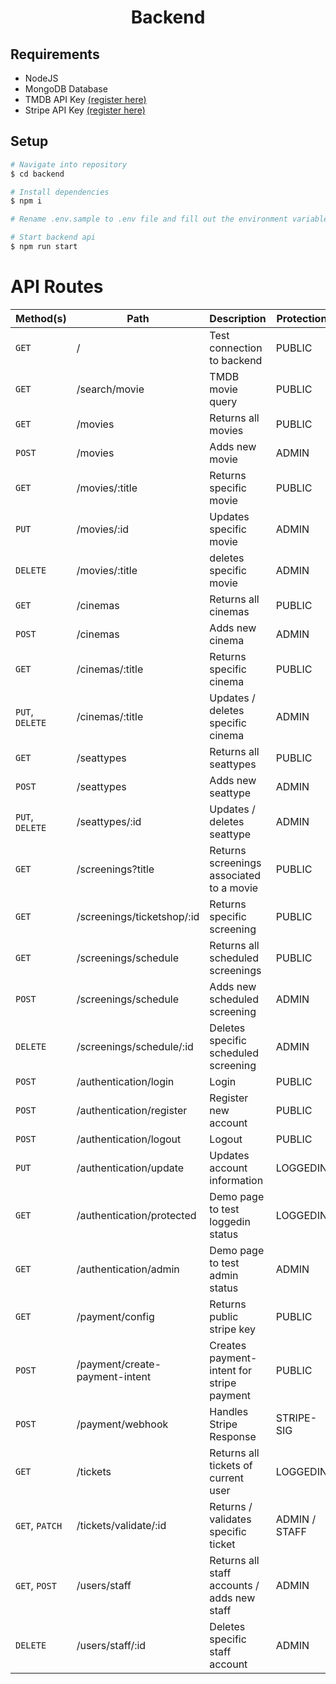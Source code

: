 <h1 align="center">
  Backend
</h1>

## Requirements

- NodeJS
- MongoDB Database
- TMDB API Key [(register here)](https://www.themoviedb.org/signup)
- Stripe API Key [(register here)](https://dashboard.stripe.com/register)

## Setup

```bash
# Navigate into repository
$ cd backend

# Install dependencies
$ npm i

# Rename .env.sample to .env file and fill out the environment variables

# Start backend api
$ npm run start
```

# API Routes

| Method(s)       | Path                           | Description                                 | Protection    |
| --------------- | ------------------------------ | ------------------------------------------- | ------------- |
| `GET`           | /                              | Test connection to backend                  | PUBLIC        |
| `GET`           | /search/movie                  | TMDB movie query                            | PUBLIC        |
| `GET`           | /movies                        | Returns all movies                          | PUBLIC        |
| `POST`          | /movies                        | Adds new movie                              | ADMIN         |
| `GET`           | /movies/:title                 | Returns specific movie                      | PUBLIC        |
| `PUT`           | /movies/:id                    | Updates specific movie                      | ADMIN         |
| `DELETE`        | /movies/:title                 | deletes specific movie                      | ADMIN         |
| `GET`           | /cinemas                       | Returns all cinemas                         | PUBLIC        |
| `POST`          | /cinemas                       | Adds new cinema                             | ADMIN         |
| `GET`           | /cinemas/:title                | Returns specific cinema                     | PUBLIC        |
| `PUT`, `DELETE` | /cinemas/:title                | Updates / deletes specific cinema           | ADMIN         |
| `GET`           | /seattypes                     | Returns all seattypes                       | PUBLIC        |
| `POST`          | /seattypes                     | Adds new seattype                           | ADMIN         |
| `PUT`, `DELETE` | /seattypes/:id                 | Updates / deletes seattype                  | ADMIN         |
| `GET`           | /screenings?title              | Returns screenings associated to a movie    | PUBLIC        |
| `GET`           | /screenings/ticketshop/:id     | Returns specific screening                  | PUBLIC        |
| `GET`           | /screenings/schedule           | Returns all scheduled screenings            | PUBLIC        |
| `POST`          | /screenings/schedule           | Adds new scheduled screening                | ADMIN         |
| `DELETE`        | /screenings/schedule/:id       | Deletes specific scheduled screening        | ADMIN         |
| `POST`          | /authentication/login          | Login                                       | PUBLIC        |
| `POST`          | /authentication/register       | Register new account                        | PUBLIC        |
| `POST`          | /authentication/logout         | Logout                                      | PUBLIC        |
| `PUT`           | /authentication/update         | Updates account information                 | LOGGEDIN      |
| `GET`           | /authentication/protected      | Demo page to test loggedin status           | LOGGEDIN      |
| `GET`           | /authentication/admin          | Demo page to test admin status              | ADMIN         |
| `GET`           | /payment/config                | Returns public stripe key                   | PUBLIC        |
| `POST`          | /payment/create-payment-intent | Creates payment-intent for stripe payment   | PUBLIC        |
| `POST`          | /payment/webhook               | Handles Stripe Response                     | STRIPE-SIG    |
| `GET`           | /tickets                       | Returns all tickets of current user         | LOGGEDIN      |
| `GET`, `PATCH`  | /tickets/validate/:id          | Returns / validates specific ticket         | ADMIN / STAFF |
| `GET`, `POST`   | /users/staff                   | Returns all staff accounts / adds new staff | ADMIN         |
| `DELETE`        | /users/staff/:id               | Deletes specific staff account              | ADMIN         |
